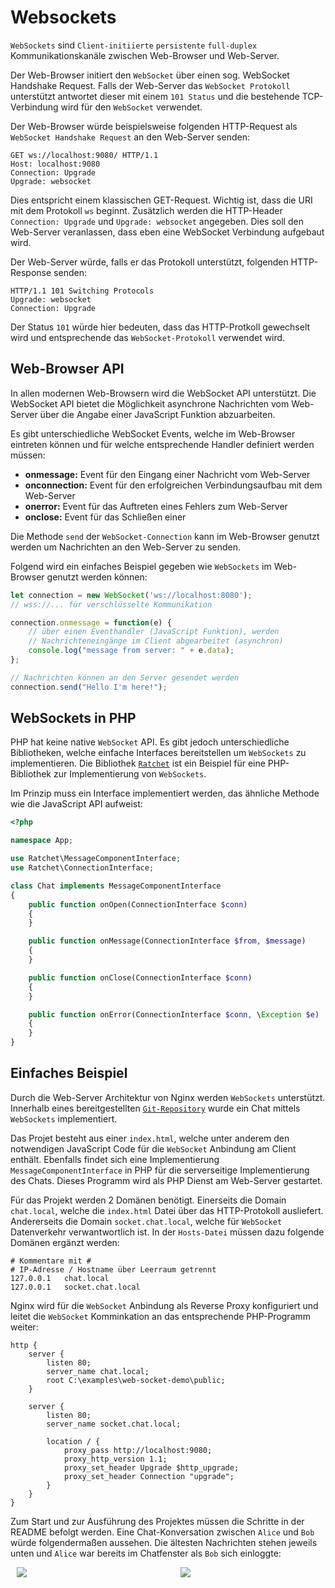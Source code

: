 # Websockets

`WebSockets` sind `Client-initiierte` `persistente` `full-duplex` Kommunikationskanäle zwischen Web-Browser und Web-Server.

Der Web-Browser initiert den `WebSocket` über einen sog. WebSocket Handshake Request. Falls der Web-Server das `WebSocket Protokoll` unterstützt antwortet dieser mit einem `101 Status` und die bestehende TCP-Verbindung wird für den `WebSocket` verwendet.

Der Web-Browser würde beispielsweise folgenden HTTP-Request als `WebSocket Handshake Request` an den Web-Server senden:

```
GET ws://localhost:9080/ HTTP/1.1
Host: localhost:9080
Connection: Upgrade
Upgrade: websocket
```

Dies entspricht einem klassischen GET-Request. Wichtig ist, dass die URI mit dem Protokoll `ws` beginnt. Zusätzlich werden die HTTP-Header `Connection: Upgrade` und `Upgrade: websocket` angegeben. Dies soll den Web-Server veranlassen, dass eben eine WebSocket Verbindung aufgebaut wird.

Der Web-Server würde, falls er das Protokoll unterstützt, folgenden HTTP-Response senden:

```
HTTP/1.1 101 Switching Protocols
Upgrade: websocket
Connection: Upgrade
```

Der Status `101` würde hier bedeuten, dass das HTTP-Protkoll gewechselt wird und entsprechende das `WebSocket-Protokoll` verwendet wird.

## Web-Browser API

In allen modernen Web-Browsern wird die WebSocket API unterstützt. Die WebSocket API bietet die Möglichkeit asynchrone Nachrichten vom Web-Server über die Angabe einer JavaScript Funktion abzuarbeiten.

Es gibt unterschiedliche WebSocket Events, welche im Web-Browser eintreten können und für welche entsprechende Handler definiert werden müssen:

 - **onmessage:** Event für den Eingang einer Nachricht vom Web-Server
 - **onconnection:** Event für den erfolgreichen Verbindungsaufbau mit dem Web-Server
 - **onerror:** Event für das Auftreten eines Fehlers zum Web-Server
 - **onclose:** Event für das Schließen einer 

Die Methode `send` der `WebSocket-Connection` kann im Web-Browser genutzt werden um Nachrichten an den Web-Server zu senden.

Folgend wird ein einfaches Beispiel gegeben wie `WebSockets` im Web-Browser genutzt werden können:

```JavaScript
let connection = new WebSocket('ws://localhost:8080'); 
// wss://... für verschlüsselte Kommunikation

connection.onmessage = function(e) {
    // über einen Eventhandler (JavaScript Funktion), werden
    // Nachrichteneingänge im Client abgearbeitet (asynchron)
    console.log("message from server: " + e.data);
};

// Nachrichten können an den Server gesendet werden
connection.send("Hello I'm here!");
```

## WebSockets in PHP

PHP hat keine native `WebSocket` API. Es gibt jedoch unterschiedliche Bibliotheken, welche einfache Interfaces bereitstellen um `WebSockets` zu implementieren. Die Bibliothek [`Ratchet`](http://socketo.me/) ist ein Beispiel für eine PHP-Bibliothek zur Implementierung von `WebSockets`.

Im Prinzip muss ein Interface implementiert werden, das ähnliche Methode wie die JavaScript API aufweist:

```php
<?php

namespace App;

use Ratchet\MessageComponentInterface;
use Ratchet\ConnectionInterface;

class Chat implements MessageComponentInterface
{
    public function onOpen(ConnectionInterface $conn)
    {
    }

    public function onMessage(ConnectionInterface $from, $message)
    {
    }

    public function onClose(ConnectionInterface $conn)
    {
    }

    public function onError(ConnectionInterface $conn, \Exception $e)
    {
    }
}
```

## Einfaches Beispiel

Durch die Web-Server Architektur von Nginx werden `WebSockets` unterstützt. Innerhalb eines bereitgestellten [`Git-Repository`](https://github.com/stefanhuber/simple-websocket-demo) wurde ein Chat mittels `WebSockets` implementiert.

Das Projet besteht aus einer `index.html`, welche unter anderem den notwendigen JavaScript Code für die `WebSocket` Anbindung am Client enthält. Ebenfalls findet sich eine Implementierung `MessageComponentInterface` in PHP für die serverseitige Implementierung des Chats. Dieses Programm wird als PHP Dienst am Web-Server gestartet.

Für das Projekt werden 2 Domänen benötigt. Einerseits die Domain `chat.local`, welche die `index.html` Datei über das HTTP-Protokoll ausliefert. Andererseits die Domain `socket.chat.local`, welche für `WebSocket` Datenverkehr verwantwortlich ist. In der `Hosts-Datei` müssen dazu folgende Domänen ergänzt werden:

```
# Kommentare mit #
# IP-Adresse / Hostname über Leerraum getrennt
127.0.0.1   chat.local
127.0.0.1   socket.chat.local
```

Nginx wird für die `WebSocket` Anbindung als Reverse Proxy konfiguriert und leitet die `WebSocket` Komminkation an das entsprechende PHP-Programm weiter:

```
http {
    server {
		listen 80;
		server_name chat.local;
		root C:\examples\web-socket-demo\public;
	}
	
	server {
		listen 80;
		server_name socket.chat.local;
	
		location / {
			proxy_pass http://localhost:9080;
			proxy_http_version 1.1;
			proxy_set_header Upgrade $http_upgrade;
			proxy_set_header Connection "upgrade";
		}	
	}
}
```

Zum Start und zur Ausführung des Projektes müssen die Schritte in der README befolgt werden. Eine Chat-Konversation zwischen `Alice` und `Bob` würde folgendermaßen aussehen. Die ältesten Nachrichten stehen jeweils unten und `Alice` war bereits im Chatfenster als `Bob` sich einloggte:

<div style="display:flex">
    <img style="flex: 50% 0 0; margin:0 10px; max-width:50%;" src="../images/websocket-chat-01.png">
    <img style="flex: 50% 0 0; margin:0 10px max-width:50%;" src="../images/websocket-chat-02.png">
</div>
